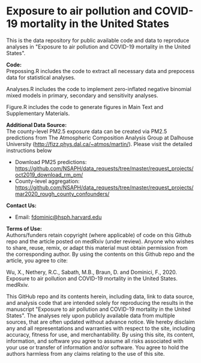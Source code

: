 # Exposure to air pollution and COVID-19 mortality in the United States
This is the data repository for public available code and data to reproduce analyses in "Exposure to air pollution and COVID-19 mortality in the United States".

<b>Code: </b><br>
Prepossing.R includes the code to extract all necessary data and prepocess data for statistical analyses.

Analyses.R includes the code to implement zero-inflated negative binomial mixed models in primary, secondary and sensitivity analyses.

Figure.R includes the code to generate figures in Main Text and Supplementary Materials.

<b>Additional Data Source: </b><br>
The county-level PM2.5 exposure data can be created via PM2.5 predictions from The Atmospheric Composition Analysis Group at Dalhouse University (http://fizz.phys.dal.ca/~atmos/martin/). Please visit the detailed instructions below

* Download PM25 predictions: https://github.com/NSAPH/data_requests/tree/master/request_projects/oct2019_download_rm_pm/ <br>
* County-level aggregation: https://github.com/NSAPH/data_requests/tree/master/request_projects/mar2020_rough_county_confounders/ <br>

<b>Contact Us: </b><br>
* Email: fdominic@hsph.harvard.edu

<b>Terms of Use:</b><br>
Authors/funders retain copyright (where applicable) of code on this Github repo and the article posted on medRxiv (under review). Anyone who wishes to share, reuse, remix, or adapt this material must obtain permission from the corresponding author. By using the contents on this Github repo and the article, you agree to cite:

Wu, X., Nethery, R.C., Sabath, M.B., Braun, D. and Dominici, F., 2020. Exposure to air pollution and COVID-19 mortality in the United States. medRxiv.

This GitHub repo and its contents herein, including data, link to data source, and analysis code that are intended solely for reproducing the results in the manuscript "Exposure to air pollution and COVID-19 mortality in the United States". The analyses rely upon publicly available data from multiple sources, that are often updated without advance notice. We hereby disclaim any and all representations and warranties with respect to the site, including accuracy, fitness for use, and merchantability. By using this site, its content, information, and software you agree to assume all risks associated with your use or transfer of information and/or software. You agree to hold the authors harmless from any claims relating to the use of this site.

